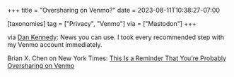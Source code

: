+++
title = "Oversharing on Venmo?"
date = 2023-08-11T10:38:27-07:00

[taxonomies]
tag = ["Privacy", "Venmo"]
via = ["Mastodon"]
+++

via [Dan Kennedy](https://journa.host/@dankennedy_nu/110870933997722715): News you can use. I took every recommended step with my Venmo account immediately.

<!-- more -->

Brian X. Chen on New York Times: [This Is a Reminder That You’re Probably Oversharing on Venmo](https://www.nytimes.com/2023/08/09/technology/personaltech/venmo-privacy-oversharing.html)
